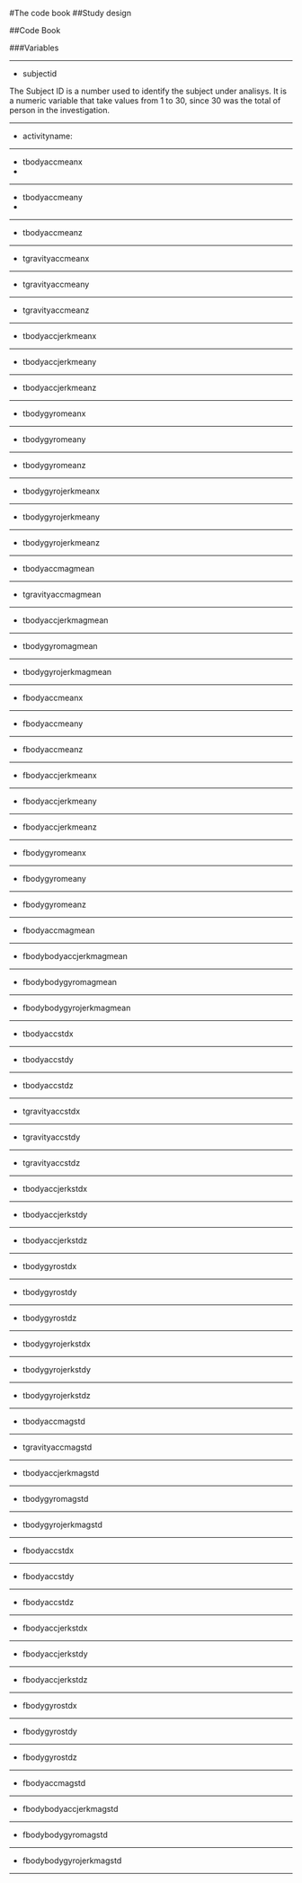 #The code book
##Study design

##Code Book

###Variables

- - - 
* subjectid 

The Subject ID is a number used to identify the subject under analisys. It is a numeric variable that take values from 1 to 30, since 30 was the total of person in the investigation.
- - -
* activityname: 

- - -
* tbodyaccmeanx
* 
- - -
* tbodyaccmeany
* 
- - -
* tbodyaccmeanz
- - -
* tgravityaccmeanx
- - -
* tgravityaccmeany
- - -
* tgravityaccmeanz
- - -
* tbodyaccjerkmeanx
- - -
* tbodyaccjerkmeany
- - -
* tbodyaccjerkmeanz
- - -
* tbodygyromeanx
- - -
* tbodygyromeany
- - -
* tbodygyromeanz
- - -
* tbodygyrojerkmeanx
- - -
* tbodygyrojerkmeany
- - -
* tbodygyrojerkmeanz
- - -
* tbodyaccmagmean
- - -
* tgravityaccmagmean
- - -
* tbodyaccjerkmagmean
- - -
* tbodygyromagmean
- - -
* tbodygyrojerkmagmean
- - -
* fbodyaccmeanx
- - -
* fbodyaccmeany
- - -
* fbodyaccmeanz
- - -
* fbodyaccjerkmeanx
- - -
* fbodyaccjerkmeany
- - -
* fbodyaccjerkmeanz
- - -
* fbodygyromeanx
- - -
* fbodygyromeany
- - -
* fbodygyromeanz
- - -
* fbodyaccmagmean
- - -
* fbodybodyaccjerkmagmean
- - -
* fbodybodygyromagmean
- - -
* fbodybodygyrojerkmagmean
- - -
* tbodyaccstdx
- - -
* tbodyaccstdy
- - -
* tbodyaccstdz
- - -
* tgravityaccstdx
- - -
* tgravityaccstdy
- - -
* tgravityaccstdz
- - -
* tbodyaccjerkstdx
- - -
* tbodyaccjerkstdy
- - -
* tbodyaccjerkstdz
- - -
* tbodygyrostdx
- - -
* tbodygyrostdy
- - -
* tbodygyrostdz
- - -
* tbodygyrojerkstdx
- - -
* tbodygyrojerkstdy
- - -
* tbodygyrojerkstdz
- - -
* tbodyaccmagstd
- - -
* tgravityaccmagstd
- - -
* tbodyaccjerkmagstd
- - -
* tbodygyromagstd
- - -
* tbodygyrojerkmagstd
- - -
* fbodyaccstdx
- - -
* fbodyaccstdy
- - -
* fbodyaccstdz
- - -
* fbodyaccjerkstdx
- - -
* fbodyaccjerkstdy
- - -
* fbodyaccjerkstdz
- - -
* fbodygyrostdx
- - -
* fbodygyrostdy
- - -
* fbodygyrostdz
- - -
* fbodyaccmagstd
- - -
* fbodybodyaccjerkmagstd
- - -
* fbodybodygyromagstd
- - -
* fbodybodygyrojerkmagstd
- - -
